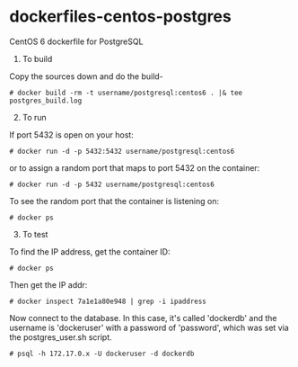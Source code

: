 dockerfiles-centos-postgres
===========================

CentOS 6 dockerfile for PostgreSQL

1.	To build

Copy the sources down and do the build-

    # docker build -rm -t username/postgresql:centos6 . |& tee postgres_build.log

2.	To run 

If port 5432 is open on your host:

    # docker run -d -p 5432:5432 username/postgresql:centos6

or to assign a random port that maps to port 5432 on the container:

    # docker run -d -p 5432 username/postgresql:centos6

To see the random port that the container is listening on:

    # docker ps

3.	To test 

To find the IP address, get the container ID:

    # docker ps

Then get the IP addr:

    # docker inspect 7a1e1a80e948 | grep -i ipaddress

Now connect to the database.  In this case, it's called 'dockerdb' and the
username is 'dockeruser' with a password of 'password', which was set via the
postgres_user.sh script.

    # psql -h 172.17.0.x -U dockeruser -d dockerdb

